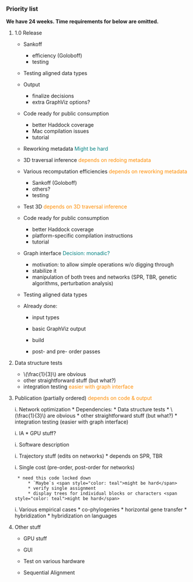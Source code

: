 ### Priority list

**We have 24 weeks. Time requirements for below are omitted.**

1. 1.0 Release
    * Sankoff
        * efficiency (Goloboff)
        * testing

    * Testing aligned data types

    * Output
        * finalize decisions
        * extra GraphViz options?

    * Code ready for public consumption
        * better Haddock coverage
        * Mac compilation issues
        * tutorial

    * Reworking metadata <span style="color: teal">Might be hard</span>

    * 3D traversal inference <span style="color: darkorange">depends on redoing metadata</span>

    * Various recomputation efficiencies <span style="color: darkorange">depends on reworking metadata</span>
        * Sankoff (Goloboff)
        * others?
        * testing

    * Test 3D <span style="color: darkorange">depends on 3D traversal inference</span>

    * Code ready for public consumption
        * better Haddock coverage
        * platform-specific compilation instructions
        * tutorial

    * Graph interface <span style="color: teal">Decision: monadic?</span>
        * motivation: to allow simple operations w/o digging through
        * stabilize it
        * manipulation of both trees and networks (SPR, TBR, genetic algorithms, perturbation analysis)

    * Testing aligned data types

    * Already done:

        * input types

        * basic GraphViz output

        * build

        * post- and pre- order passes

1. Data structure tests
    * \\(\frac{1}{3}\\) are obvious
    * other straightforward stuff (but what?)
    * integration testing <span style="color: darkorange">easier with graph interface</span>


1. Publication (partially ordered) <span style="color: darkorange">depends on code & output</span>

    i. Network optimization
        * Dependencies:
            * Data structure tests
                * \\(\frac{1}{3}\\) are obvious
                * other straightforward stuff (but what?)
                * integration testing (easier with graph interface)

    i. IA
        * GPU stuff?

    i. Software description

    i. Trajectory stuff (edits on networks)
        * depends on SPR, TBR

    i. Single cost (pre-order, post-order for networks)

        * need this code locked down
            * `Maybe`s <span style="color: teal">might be hard</span>
            * verify single assignment
            * display trees for individual blocks or characters <span style="color: teal">might be hard</span>

    i. Various empirical cases
        * co-phylogenies
        * horizontal gene transfer
        * hybridization
        * hybridization on languages

1. Other stuff
    * GPU stuff

    * GUI

    * Test on various hardware

    * Sequential Alignment
